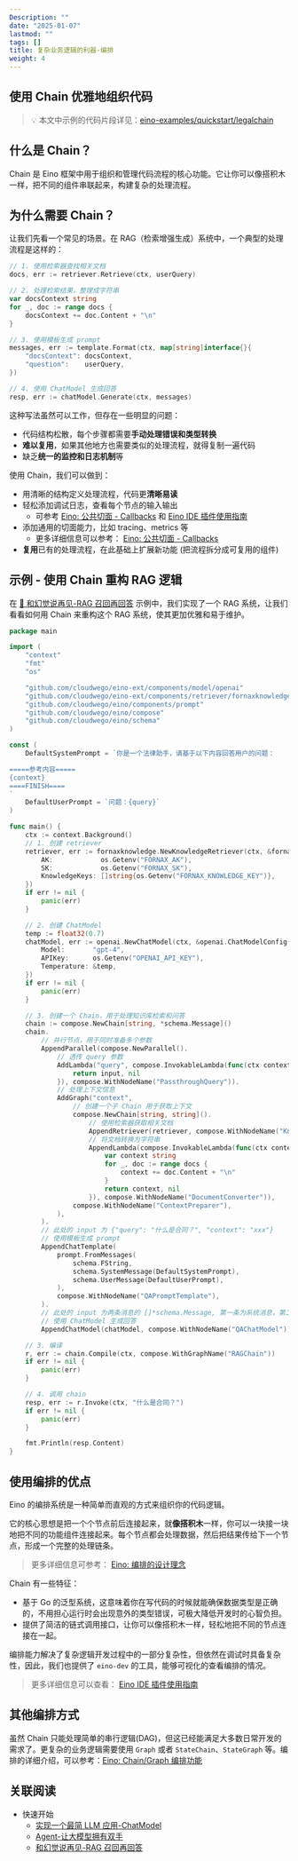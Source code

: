 ```yaml
---
Description: ""
date: "2025-01-07"
lastmod: ""
tags: []
title: 复杂业务逻辑的利器-编排
weight: 4
---
```


## **使用 Chain 优雅地组织代码**

> 💡
> 本文中示例的代码片段详见：[eino-examples/quickstart/legalchain](https://github.com/cloudwego/eino-examples/blob/main/quickstart/legalchain/main.go)

## **什么是 Chain？**

Chain 是 Eino 框架中用于组织和管理代码流程的核心功能。它让你可以像搭积木一样，把不同的组件串联起来，构建复杂的处理流程。

## **为什么需要 Chain？**

让我们先看一个常见的场景。在 RAG（检索增强生成）系统中，一个典型的处理流程是这样的：

```go
// 1. 使用检索器查找相关文档
docs, err := retriever.Retrieve(ctx, userQuery)

// 2. 处理检索结果，整理成字符串
var docsContext string
for _, doc := range docs {
    docsContext += doc.Content + "\n"
}

// 3. 使用模板生成 prompt
messages, err := template.Format(ctx, map[string]interface{}{
    "docsContext": docsContext,
    "question":    userQuery,
})

// 4. 使用 ChatModel 生成回答
resp, err := chatModel.Generate(ctx, messages)
```

这种写法虽然可以工作，但存在一些明显的问题：

- 代码结构松散，每个步骤都需要**手动处理错误和类型转换**
- **难以复用**，如果其他地方也需要类似的处理流程，就得复制一遍代码
- 缺乏**统一的监控和日志机制**等

使用 Chain，我们可以做到：

- 用清晰的结构定义处理流程，代码更**清晰易读**
- 轻松添加调试日志，查看每个节点的输入输出
  - 可参考 [Eino: 公共切面 - Callbacks](/zh/docs/eino/core_modules/chain_and_graph_orchestration/callbacks_common_aspects) 和 [Eino IDE 插件使用指南](/zh/docs/eino/core_modules/application_development_toolchain/ide_plugin_guide)
- 添加通用的切面能力，比如 tracing、metrics 等
  - 更多详细信息可以参考： [Eino: 公共切面 - Callbacks](/zh/docs/eino/core_modules/chain_and_graph_orchestration/callbacks_common_aspects)
- **复用**已有的处理流程，在此基础上扩展新功能 (把流程拆分成可复用的组件)

## **示例 - 使用 Chain 重构 RAG 逻辑**

在 [🚧 和幻觉说再见-RAG 召回再回答](/zh/docs/eino/quick_start/rag_retrieval_qa) 示例中，我们实现了一个 RAG 系统，让我们看看如何用 Chain 来重构这个 RAG 系统，使其更加优雅和易于维护。

```go
package main

import (
    "context"
    "fmt"
    "os"

    "github.com/cloudwego/eino-ext/components/model/openai"
    "github.com/cloudwego/eino-ext/components/retriever/fornaxknowledge"
    "github.com/cloudwego/eino/components/prompt"
    "github.com/cloudwego/eino/compose"
    "github.com/cloudwego/eino/schema"
)

const (
    DefaultSystemPrompt = `你是一个法律助手，请基于以下内容回答用户的问题：

=====参考内容=====
{context}
====FINISH====
`
    DefaultUserPrompt = `问题：{query}`
)

func main() {
    ctx := context.Background()
    // 1. 创建 retriever
    retriever, err := fornaxknowledge.NewKnowledgeRetriever(ctx, &fornaxknowledge.Config{
        AK:            os.Getenv("FORNAX_AK"),
        SK:            os.Getenv("FORNAX_SK"),
        KnowledgeKeys: []string{os.Getenv("FORNAX_KNOWLEDGE_KEY")},
    })
    if err != nil {
        panic(err)
    }

    // 2. 创建 ChatModel
    temp := float32(0.7)
    chatModel, err := openai.NewChatModel(ctx, &openai.ChatModelConfig{
        Model:       "gpt-4",
        APIKey:      os.Getenv("OPENAI_API_KEY"),
        Temperature: &temp,
    })
    if err != nil {
        panic(err)
    }

    // 3. 创建一个 Chain，用于处理知识库检索和问答
    chain := compose.NewChain[string, *schema.Message]()
    chain.
        // 并行节点，用于同时准备多个参数
        AppendParallel(compose.NewParallel().
            // 透传 query 参数
            AddLambda("query", compose.InvokableLambda(func(ctx context.Context, input string) (string, error) {
                return input, nil
            }), compose.WithNodeName("PassthroughQuery")).
            // 处理上下文信息
            AddGraph("context",
                // 创建一个子 Chain 用于获取上下文
                compose.NewChain[string, string]().
                    // 使用检索器获取相关文档
                    AppendRetriever(retriever, compose.WithNodeName("KnowledgeRetriever")).
                    // 将文档转换为字符串
                    AppendLambda(compose.InvokableLambda(func(ctx context.Context, docs []*schema.Document) (string, error) {
                        var context string
                        for _, doc := range docs {
                            context += doc.Content + "\n"
                        }
                        return context, nil
                    }), compose.WithNodeName("DocumentConverter")),
                compose.WithNodeName("ContextPreparer"),
            ),
        ).
        // 此处的 input 为 {"query": "什么是合同？", "context": "xxx"}
        // 使用模板生成 prompt
        AppendChatTemplate(
            prompt.FromMessages(
                schema.FString,
                schema.SystemMessage(DefaultSystemPrompt),
                schema.UserMessage(DefaultUserPrompt),
            ),
            compose.WithNodeName("QAPromptTemplate"),
        ).
        // 此处的 input 为两条消息的 []*schema.Message, 第一条为系统消息，第二条为用户消息。
        // 使用 ChatModel 生成回答
        AppendChatModel(chatModel, compose.WithNodeName("QAChatModel"))

    // 3. 编译
    r, err := chain.Compile(ctx, compose.WithGraphName("RAGChain"))
    if err != nil {
        panic(err)
    }

    // 4. 调用 chain
    resp, err := r.Invoke(ctx, "什么是合同？")
    if err != nil {
        panic(err)
    }

    fmt.Println(resp.Content)
}
```

## **使用编排的优点**

Eino 的编排系统是一种简单而直观的方式来组织你的代码逻辑。

它的核心思想是把一个个节点前后连接起来，就**像搭积木**一样，你可以一块接一块地把不同的功能组件连接起来。每个节点都会处理数据，然后把结果传给下一个节点，形成一个完整的处理链条。

> 更多详细信息可参考： [Eino: 编排的设计理念](/zh/docs/eino/core_modules/chain_and_graph_orchestration/orchestration_design_principles)

Chain 有一些特征：

- 基于 Go 的泛型系统，这意味着你在写代码的时候就能确保数据类型是正确的，不用担心运行时会出现意外的类型错误，可极大降低开发时的心智负担。
- 提供了简洁的链式调用接口，让你可以像搭积木一样，轻松地把不同的节点连接在一起。

编排能力解决了复杂逻辑开发过程中的一部分复杂性，但依然在调试时具备复杂性，因此，我们也提供了 `eino-dev` 的工具，能够可视化的查看编排的情况。

> 更多详细信息可以查看： [Eino IDE 插件使用指南](/zh/docs/eino/core_modules/application_development_toolchain/ide_plugin_guide)

## 其他编排方式

虽然 Chain 只能处理简单的串行逻辑(DAG)，但这已经能满足大多数日常开发的需求了。更复杂的业务逻辑需要使用 `Graph` 或者 `StateChain`、`StateGraph` 等。编排的详细介绍，可以参考：[Eino: Chain/Graph 编排功能](/zh/docs/eino/core_modules/chain_and_graph_orchestration/chain_graph_introduction)

## **关联阅读**

- 快速开始
  - [实现一个最简 LLM 应用-ChatModel](/zh/docs/eino/quick_start/simple_llm_application)
  - [Agent-让大模型拥有双手](/zh/docs/eino/quick_start/agent_llm_with_tools)
  - [和幻觉说再见-RAG 召回再回答](/zh/docs/eino/quick_start/rag_retrieval_qa)
